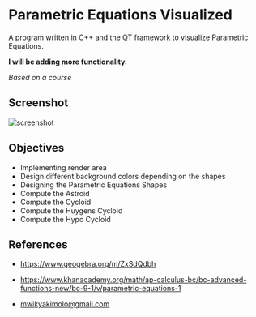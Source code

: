 # Parametric Equations Visualized
A program written in C++ and the QT framework to visualize Parametric Equations. 

**I will be adding more functionality.**

*Based on a course*
## Screenshot

<a href="https://ibb.co/m4xTWjZ"><img src="https://i.ibb.co/cQm3nBf/screenshot.png" alt="screenshot" border="0"></a>

## Objectives 
- Implementing render area
- Design different background colors depending on the shapes
- Designing the Parametric Equations Shapes
- Compute the Astroid
- Compute the Cycloid
- Compute the Huygens Cycloid
- Compute the Hypo Cycloid

## References
- <https://www.geogebra.org/m/ZxSdQdbh>
- <https://www.khanacademy.org/math/ap-calculus-bc/bc-advanced-functions-new/bc-9-1/v/parametric-equations-1>


- <mwikyakimolo@gmail.com>
